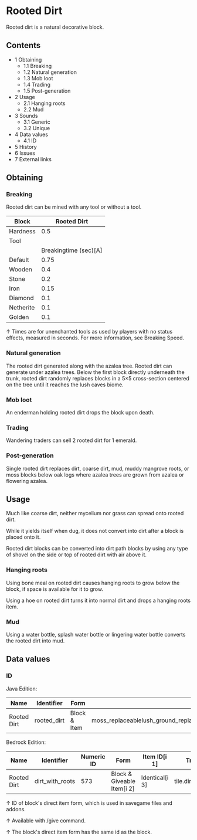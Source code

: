 # Rooted Dirt
Rooted dirt is a natural decorative block.

## Contents
- 1 Obtaining
	- 1.1 Breaking
	- 1.2 Natural generation
	- 1.3 Mob loot
	- 1.4 Trading
	- 1.5 Post-generation
- 2 Usage
	- 2.1 Hanging roots
	- 2.2 Mud
- 3 Sounds
	- 3.1 Generic
	- 3.2 Unique
- 4 Data values
	- 4.1 ID
- 5 History
- 6 Issues
- 7 External links

## Obtaining
### Breaking
Rooted dirt can be mined with any tool or without a tool.

| Block     | Rooted Dirt           |
|-----------|-----------------------|
| Hardness  | 0.5                   |
| Tool      |                       |
|           | Breakingtime (sec)[A] |
| Default   | 0.75                  |
| Wooden    | 0.4                   |
| Stone     | 0.2                   |
| Iron      | 0.15                  |
| Diamond   | 0.1                   |
| Netherite | 0.1                   |
| Golden    | 0.1                   |


↑ Times are for unenchanted tools as used by players with no status effects, measured in seconds. For more information, see Breaking Speed.


### Natural generation
The rooted dirt generated along with the azalea tree.
Rooted dirt can generate under azalea trees. Below the first block directly underneath the trunk, rooted dirt randomly replaces blocks in a 5×5 cross-section centered on the tree until it reaches the lush caves biome.


### Mob loot
An enderman holding rooted dirt drops the block upon death.

### Trading
Wandering traders can sell 2 rooted dirt for 1 emerald.

### Post-generation
Single rooted dirt replaces dirt, coarse dirt, mud, muddy mangrove roots, or moss blocks below oak logs where azalea trees are grown from azalea or flowering azalea.

## Usage
Much like coarse dirt, neither mycelium nor grass can spread onto rooted dirt. 

While it yields itself when dug, it does not convert into dirt after a block is placed onto it.

Rooted dirt blocks can be converted into dirt path blocks by using any type of shovel on the side or top of rooted dirt with air above it.

### Hanging roots
Using bone meal on rooted dirt causes hanging roots to grow below the block, if space is available for it to grow.

Using a hoe on rooted dirt turns it into normal dirt and drops a hanging roots item.

### Mud
Using a water bottle, splash water bottle or lingering water bottle converts the rooted dirt into mud.

## Data values
### ID
Java Edition:

| Name        | Identifier  | Form         | Block tags                                                                                                           | Translation key             |
|-------------|-------------|--------------|----------------------------------------------------------------------------------------------------------------------|-----------------------------|
| Rooted Dirt | rooted_dirt | Block & Item | moss_replaceablelush_ground_replaceableenderman_holdablebamboo_plantable_onmineable/shoveldirtsniffer_diggable_block | block.minecraft.rooted_dirt |

Bedrock Edition:

| Name        | Identifier      | Numeric ID | Form                       | Item ID[i 1]   | Translation key           |
|-------------|-----------------|------------|----------------------------|----------------|---------------------------|
| Rooted Dirt | dirt_with_roots | 573        | Block & Giveable Item[i 2] | Identical[i 3] | tile.dirt_with_roots.name |


↑ ID of block's direct item form, which is used in savegame files and addons.

↑ Available with /give command.

↑ The block's direct item form has the same id as the block.


